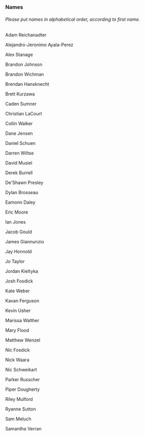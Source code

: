 ### Names
###### *Please put names in alphabetical order, according to first name.*

Adam Reichanadter

Alejandro-Jeronimo Ayala-Perez

Alex Stanage

Brandon Johnson

Brandon Wichman

Brendan Hansknecht

Brett Kurzawa

Caden Sumner

Christian LaCourt

Collin Walker

Dane Jensen

Daniel Schuen

Darren Wiltse

David Musiel

Derek Burrell

De'Shawn Presley

Dylan Brosseau

Eamonn Daley

Eric Moore

Ian Jones

Jacob Gould

James Giannunzio

Jay Honnold

Jo Taylor

Jordan Kieltyka

Josh Fosdick

Kate Weber

Kavan Ferguson

Kevin Usher

Marissa Walther

Mary Flood

Matthew Wenzel

Nic Fosdick

Nick Waara

Nic Schweikart

Parker Russcher

Piper Dougherty

Riley Mulford

Ryanne Sutton

Sam Meluch

Samantha Verran
